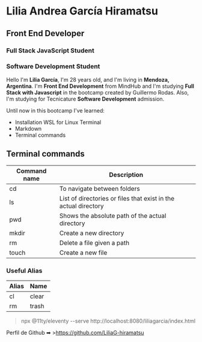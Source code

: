 # Lilia Andrea García Hiramatsu
## Front End Developer
### Full Stack JavaScript Student
### Software Development Student

Hello I'm **Lilia García**, I'm 28 years old, and I'm living in **Mendoza, Argentina**.
I'm **Front End Development** from MindHub and I'm studying **Full Stack with Javascript** in the bootcamp created by Guillermo Rodas.
Also, I'm studying for Tecnicature **Software Development** admission.

Until now in this bootcamp I've learned:
- Installation WSL for Linux Terminal
- Markdown
- Terminal commands

## Terminal commands

| Command name | Description |
| ------ | ------ |
| cd | To navigate between folders |
| ls | List of directories or files that exist in the actual directory |
| pwd | Shows the absolute path of the actual directory |
| mkdir | Create a new directory |
| rm | Delete a file given a path |
| touch | Create a new file |

### Useful Alias

| Alias | Name |
| ------ | ------ |
| cl | clear |
| rm | trash |

> npx @11ty/eleventy --serve
> http://localhost:8080/liliagarcia/index.html

Perfil de Github ➡ >https://github.com/LiliaG-hiramatsu